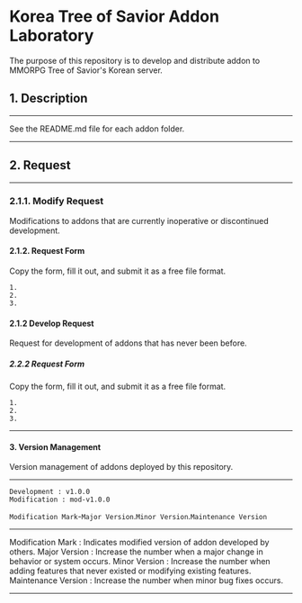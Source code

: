 # Korea Tree of Savior Addon Laboratory

The purpose of this repository is to develop and distribute addon to MMORPG Tree of Savior's Korean server.

## 1. Description
*****
See the README.md file for each addon folder.
*****

## 2. Request
*****
### 2.1.1. Modify Request
Modifications to addons that are currently inoperative or discontinued development.
#### 2.1.2. Request Form
Copy the form, fill it out, and submit it as a free file format.
```
1. 
2. 
3. 
```
#### 2.1.2 Develop Request
Request for development of addons that has never been before.
##### 2.2.2 Request Form
Copy the form, fill it out, and submit it as a free file format.
```
1. 
2. 
3. 
```
*****


#### 3. Version Management
Version management of addons deployed by this repository.
*****
```
Development : v1.0.0
Modification : mod-v1.0.0

```
`Modification Mark`-`Major Version`.`Minor Version`.`Maintenance Version`
* * *
Modification Mark : Indicates modified version of addon developed by others.
Major Version : Increase the number when a major change in behavior or system occurs.
Minor Version : Increase the number when adding features that never existed or modifying existing features.
Maintenance Version :  Increase the number when minor bug fixes occurs.
*****
